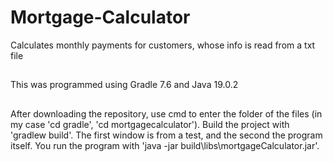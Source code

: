 # Mortgage-Calculator
Calculates monthly payments for customers, whose info is read from a txt file
## 
This was programmed using Gradle 7.6 and Java 19.0.2

## 
After downloading the repository, use cmd to enter the folder of the files (in my case 'cd gradle', 'cd mortgagecalculator'). 
Build the project with 'gradlew build'. The first window is from a test, and the second the program itself. 
You run the program with 'java -jar build\libs\mortgageCalculator.jar'.
